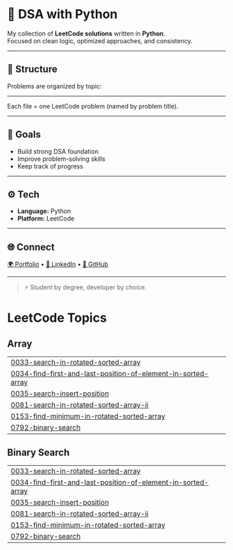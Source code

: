 # 🧠 DSA with Python

My collection of **LeetCode solutions** written in **Python**.  
Focused on clean logic, optimized approaches, and consistency.

---

## 📂 Structure
Problems are organized by topic:

---

Each file = one LeetCode problem (named by problem title).

---

## 🚀 Goals
- Build strong DSA foundation  
- Improve problem-solving skills  
- Keep track of progress  

---

## ⚙️ Tech
- **Language:** Python  
- **Platform:** LeetCode  

---

## 🌐 Connect
[🌍 Portfolio](https://creative-krishna.vercel.app) • [💼 LinkedIn](https://www.linkedin.com/in/krishnapratapsinghchauhan/) • [🐙 GitHub](https://github.com/creative-krishna)

---

> ⚡ Student by degree, developer by choice.

<!---LeetCode Topics Start-->
# LeetCode Topics
## Array
|  |
| ------- |
| [0033-search-in-rotated-sorted-array](https://github.com/krishnapschauhan/DSA-Python/tree/master/0033-search-in-rotated-sorted-array) |
| [0034-find-first-and-last-position-of-element-in-sorted-array](https://github.com/krishnapschauhan/DSA-Python/tree/master/0034-find-first-and-last-position-of-element-in-sorted-array) |
| [0035-search-insert-position](https://github.com/krishnapschauhan/DSA-Python/tree/master/0035-search-insert-position) |
| [0081-search-in-rotated-sorted-array-ii](https://github.com/krishnapschauhan/DSA-Python/tree/master/0081-search-in-rotated-sorted-array-ii) |
| [0153-find-minimum-in-rotated-sorted-array](https://github.com/krishnapschauhan/DSA-Python/tree/master/0153-find-minimum-in-rotated-sorted-array) |
| [0792-binary-search](https://github.com/krishnapschauhan/DSA-Python/tree/master/0792-binary-search) |
## Binary Search
|  |
| ------- |
| [0033-search-in-rotated-sorted-array](https://github.com/krishnapschauhan/DSA-Python/tree/master/0033-search-in-rotated-sorted-array) |
| [0034-find-first-and-last-position-of-element-in-sorted-array](https://github.com/krishnapschauhan/DSA-Python/tree/master/0034-find-first-and-last-position-of-element-in-sorted-array) |
| [0035-search-insert-position](https://github.com/krishnapschauhan/DSA-Python/tree/master/0035-search-insert-position) |
| [0081-search-in-rotated-sorted-array-ii](https://github.com/krishnapschauhan/DSA-Python/tree/master/0081-search-in-rotated-sorted-array-ii) |
| [0153-find-minimum-in-rotated-sorted-array](https://github.com/krishnapschauhan/DSA-Python/tree/master/0153-find-minimum-in-rotated-sorted-array) |
| [0792-binary-search](https://github.com/krishnapschauhan/DSA-Python/tree/master/0792-binary-search) |
<!---LeetCode Topics End-->